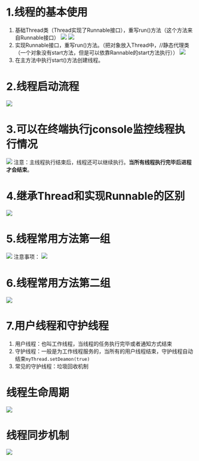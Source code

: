 # 1.线程的基本使用
1. 基础Thread类（Thread实现了Runnable接口），重写run()方法（这个方法来自Runnable接口）
    ![](.线程_images/d9151ed6.png)
    ![](.线程_images/36438a75.png)
2. 实现Runnable接口，重写run()方法。（把对象放入Thread中，//静态代理类（一个对象没有start方法，但是可以依靠Rannable的start方法执行））
   ![](.线程_images/acdc618b.png)
3. 在主方法中执行start()方法创建线程。
    

# 2.线程启动流程
![](.线程_images/2dddc1a9.png)
# 3.可以在终端执行jconsole监控线程执行情况
![](.线程_images/f449647d.png)
注意：主线程执行结束后，线程还可以继续执行。**当所有线程执行完毕后进程才会结束**。
# 4.继承Thread和实现Runnable的区别
![](.线程_images/c767ea01.png)
# 5.线程常用方法第一组
![](.线程_images/b0ed689e.png)
注意事项：
![](.线程_images/9103de1d.png)
# 6.线程常用方法第二组
![](.线程_images/669f8d7b.png)
# 7.用户线程和守护线程
1. 用户线程：也叫工作线程，当线程的任务执行完毕或者通知方式结束
2. 守护线程：一般是为工作线程服务的，当所有的用户线程结束，守护线程自动结束`myThread.setDeamon(true)`
3. 常见的守护线程：垃圾回收机制
# 线程生命周期
![](.线程_images/81249840.png)
# 线程同步机制
![](.线程_images/d4234ec7.png)
